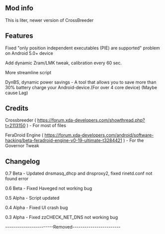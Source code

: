 ## Mod info

This is  liter, newer version of CrossBreeder 

## Features

Fixed "only position independent executables (PIE) are supported" problem on Android 5.0+ device

Add dynamic Zram/LMK tweak, calibration every 60 sec.

More streamline script

DynBS, dynamic power savings - A tool that allows you to save more than 30% battery charge your Android-device.(For over 4 core device) (Maybe cause Lag)

## Credits

Crossbreeder ( https://forum.xda-developers.com/showthread.php?t=2113150 ) - For most of files

FeraDroid Engine ( https://forum.xda-developers.com/android/software-hacking/beta-feradroid-engine-v0-19-ultimate-t3284421 ) - For the Governor Tweak

## Changelog

0.7 Beta - Updated dnsmasq_dhcp and dnsproxy2, fixed rinetd.conf not found error

0.6 Beta - Fixed Haveged not working bug

0.5 Alpha - Script updated

0.4 Alpha - Fixed UI crash bug

0.3 Alpha - Fixed zzCHECK_NET_DNS not working bug

------------------------Removed------------------------
